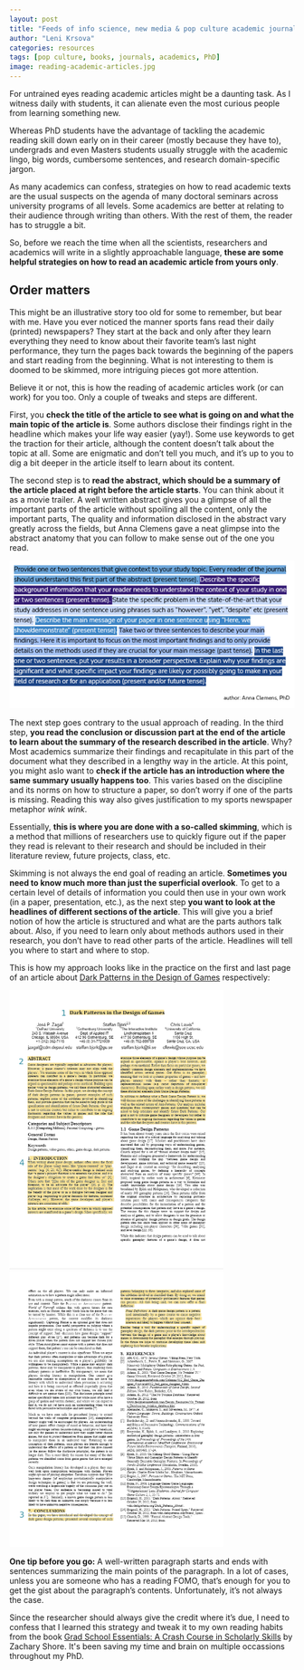 ```yaml
---
layout: post
title: "Feeds of info science, new media & pop culture academic journals I recommend"
author: "Leni Krsova"
categories: resources
tags: [pop culture, books, journals, academics, PhD]
image: reading-academic-articles.jpg
---
```

For untrained eyes reading academic articles might be a daunting task. As I witness daily with students, it can alienate even the most curious people from learning something new.

Whereas PhD students have the advantage of tackling the academic reading skill down early on in their career (mostly because they have to), undergrads and even Masters students usually struggle with the academic lingo, big words, cumbersome sentences, and research domain-specific jargon.

As many academics can confess, strategies on how to read academic texts are the usual suspects on the agenda of many doctoral seminars across university programs of all levels. Some academics are better at relating to their audience through writing than others. With the rest of them, the reader has to struggle a bit.

So, before we reach the time when all the scientists, researchers and academics will write in a slightly approachable language, **these are some helpful strategies on how to read an academic article from yours only**.  

## Order matters
This might be an illustrative story too old for some to remember, but bear with me. Have you ever noticed the manner sports fans read their daily (printed) newspapers? They start at the back and only after they learn everything they need to know about their favorite team’s last night performance, they turn the pages back towards the beginning of the papers and start reading from the beginning. What is not interesting to them is doomed to be skimmed, more intriguing pieces got more attention.

Believe it or not, this is how the reading of academic articles work (or can work) for you too. Only a couple of tweaks and steps are different.

First, you **check the title of the article to see what is going on and what the main topic of the article is**. Some authors disclose their findings right in the headline which makes your life way easier (yay!). Some use keywords to get the traction for their article, although the content doesn’t talk about the topic at all. Some are enigmatic and don’t tell you much, and it’s up to you to dig a bit deeper in the article itself to learn about its content. 

The second step is to **read the abstract, which should be a summary of the article placed at right before the article starts**. You can think about it as a movie trailer. A well written abstract gives you a glimpse of all the important parts of the article without spoiling all the content, only the important parts, The quality and information disclosed in the abstract vary greatly across the fields, but Anna Clemens gave a neat glimpse into the abstract anatomy that you can follow to make sense out of the one you read.

<img src="/assets/img/ac-abstract.PNG">

The next step goes contrary to the usual approach of reading. In the third step, **you read the conclusion or discussion part at the end of the article to learn about the summary of the research described in the article**. Why? Most academics summarize their findings and recapitulate in this part of the document what they described in a lengthy way in the article.  At this point, you might aslo want to **check if the article has an introduction where the same summary usually happens too**. This varies based on the discipline and its norms on how to structure a paper, so don’t worry if one of the parts is missing. Reading this way also gives justification to my sports newspaper metaphor *wink wink*.

Essentially, **this is where you are done with a so-called skimming**, which is a method that millions of researchers use to quickly figure out if the paper they read is relevant to their research and should be included in their literature review, future projects, class, etc.

Skimming is not always the end goal of reading an article. **Sometimes you need to know much more than just the superficial overlook**. To get to a certain level of details of information you could then use in your own work (in a paper, presentation, etc.), as the next step **you want to look at the headlines of different sections of the article**. This will give you a brief notion of how the article is structured and what are the parts authors talk about. Also, if you need to learn only about methods authors used in their research, you don’t have to read other parts of the article. Headlines will tell you where to start and where to stop.

This is how my approach looks like in the practice on the first and last page of an article about <a href="http://soda.swedish-ict.se/5552/1/DarkPatterns.1.1.6_cameraready.pdf">Dark Patterns in the Design of Games</a> respectively:

<img src="/assets/img/ac-articles-3.jpg" width="75%" height="75%">
<img src="/assets/img/ac-articles-2.jpg" width="75%" height="75%">

**One tip before you go:** A well-written paragraph starts and ends with sentences summarizing the main points of the paragraph. In a lot of cases, unless you are someone who has a reading FOMO, that’s enough for you to get the gist about the paragraph’s contents. Unfortunately, it’s not always the case.

Since the researcher should always give the credit where it’s due, I need to confess that I learned this strategy and tweak it to my own reading habits from the book <a href="https://www.amazon.com/Grad-School-Essentials-Course-Scholarly/dp/0520288300">Grad School Essentials: A Crash Course in Scholarly Skills</a> by Zachary Shore. It's been saving my time and brain on multiple occassions throughout my PhD.
